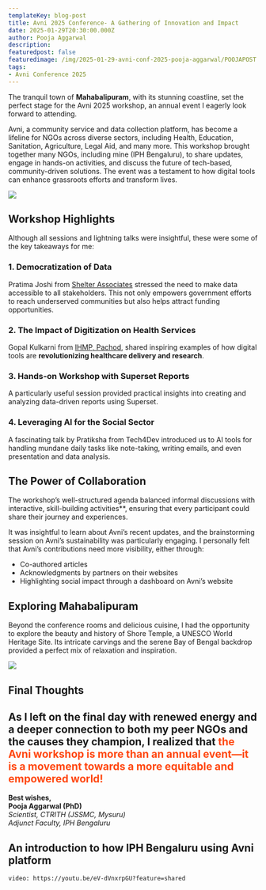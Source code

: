```yaml
---
templateKey: blog-post
title: Avni 2025 Conference- A Gathering of Innovation and Impact
date: 2025-01-29T20:30:00.000Z
author: Pooja Aggarwal
description:
featuredpost: false
featuredimage: /img/2025-01-29-avni-conf-2025-pooja-aggarwal/POOJAPOST.webp
tags:
- Avni Conference 2025
---
```




The tranquil town of **Mahabalipuram**, with its stunning coastline, set the perfect stage for the Avni 2025 workshop, an annual event I eagerly look forward to attending.  

Avni, a community service and data collection platform, has become a lifeline for NGOs across diverse sectors, including Health, Education, Sanitation, Agriculture, Legal Aid, and many more. This workshop brought together many NGOs, including mine (IPH Bengaluru), to share updates, engage in hands-on activities, and discuss the future of tech-based, community-driven solutions. The event was a testament to how digital tools can enhance grassroots efforts and transform lives.  

<div style="width: 70%">
    <img src="/img/2025-01-29-avni-conf-2025-pooja-aggarwal/POOJAPOST.webp">
</div><p align="center"><i></i></p>


## Workshop Highlights  

Although all sessions and lightning talks were insightful, these were some of the key takeaways for me:  

### 1. Democratization of Data 
Pratima Joshi from [Shelter Associates](https://shelter-associates.org/) stressed the need to make data accessible to all stakeholders. This not only empowers government efforts to reach underserved communities but also helps attract funding opportunities.  

### 2. The Impact of Digitization on Health Services 
Gopal Kulkarni from [IHMP, Pachod](https://www.ihmp.org/), shared inspiring examples of how digital tools are **revolutionizing healthcare delivery and research**.  

### 3. Hands-on Workshop with Superset Reports 
A particularly useful session provided practical insights into creating and analyzing data-driven reports using Superset.

### 4. Leveraging AI for the Social Sector 
A fascinating talk by Pratiksha from Tech4Dev introduced us to AI tools for handling mundane daily tasks like note-taking, writing emails, and even presentation and data analysis.  

## The Power of Collaboration  

The workshop’s well-structured agenda balanced informal discussions with interactive, skill-building activities**, ensuring that every participant could share their journey and experiences.  

It was insightful to learn about Avni’s recent updates, and the brainstorming session on Avni’s sustainability was particularly engaging. I personally felt that Avni’s contributions need more visibility, either through:  

- Co-authored articles
- Acknowledgments by partners on their websites
- Highlighting social impact through a dashboard on Avni’s website

## Exploring Mahabalipuram  

Beyond the conference rooms and delicious cuisine, I had the opportunity to explore the beauty and history of Shore Temple, a UNESCO World Heritage Site. Its intricate carvings and the serene Bay of Bengal backdrop provided a perfect mix of relaxation and inspiration.

<div style="width: 40%">
    <img src="/img/2025-01-29-avni-conf-2025-pooja-aggarwal/2.webp">
</div><p align="center"><i></i></p>

## Final Thoughts  
As I left on the final day with renewed energy and a deeper connection to both my peer NGOs and the causes they champion, I realized that <span style="color:#ff470f">the Avni workshop is more than an annual event—it is a movement towards a more equitable and empowered world!</span>
---  

**Best wishes,**  
**Pooja Aggarwal (PhD)**  
*Scientist, CTRITH (JSSMC, Mysuru)*  
*Adjunct Faculty, IPH Bengaluru*  





## An introduction to how IPH Bengaluru using Avni platform
`video: https://youtu.be/eV-dVnxrpGU?feature=shared`
